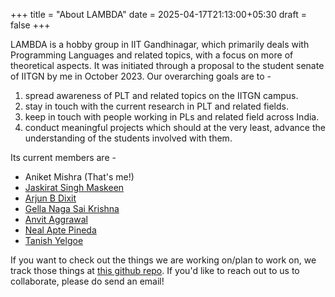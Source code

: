 +++
title = "About LAMBDA"
date = 2025-04-17T21:13:00+05:30
draft = false
+++

LAMBDA is a hobby group in IIT Gandhinagar, which primarily deals with Programming Languages and related topics, with a focus on more of theoretical aspects. It was initiated through a proposal to the student senate of IITGN by me in October 2023. Our overarching goals are to -

1.  spread awareness of PLT and related topics on the IITGN campus.
2.  stay in touch with the current research in PLT and related fields.
3.  keep in touch with people working in PLs and related field across India.
4.  conduct meaningful projects which should at the very least, advance the understanding of the students involved with them.

Its current members are -

-   Aniket Mishra (That's me!)
-   [Jaskirat Singh Maskeen](mailto:23110146@iitgn.ac.in)
-   [Arjun B Dixit](mailto:23110040@iitgn.ac.in)
-   [Gella Naga Sai Krishna](mailto:24110142@iitgn.ac.in)
-   [Anvit Aggrawal](mailto:24110048@iitgn.ac.in)
-   [Neal Apte Pineda](mailto:neal.pineda@iitgn.ac.in)
-   [Tanish Yelgoe](mailto:23110328@iitgn.ac.in)

If you want to check out the things we are working on/plan to work on, we track those things at [this github repo](https://github.com/satiscugcat/lambda-org). If you'd like to reach out to us to collaborate, please do send an email!
